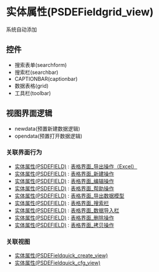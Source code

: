 # 实体属性(PSDEFieldgrid_view)  <!-- {docsify-ignore-all} -->

系统自动添加


<el-skeleton style="width:60%">
	<template #template>
		<div style="padding-bottom: 5px;">
			<div style="height:40px;display: flex;align-items: center;justify-content: space-between;">
				<el-tooltip content="页面标题">
					<el-skeleton-item variant="text" style="height:40px;"></el-skeleton-item>
				</el-tooltip>
				<el-tooltip content="搜索栏">
				    <el-skeleton-item variant="text" style="margin-left: 10px;height:40px;width:300px;"></el-skeleton-item>
				</el-tooltip>
				<el-skeleton style="width:250px;">
					<template #template>
						<el-tooltip content="工具栏">
							<div style="display: flex;align-items: center;justify-content:end">
								<el-skeleton-item variant="text" style="margin-left: 10px;height:40px;width:80px"></el-skeleton-item>
								<el-skeleton-item variant="text" style="margin-left: 10px;height:40px;width:80px"></el-skeleton-item>
								<el-skeleton-item variant="text" style="margin-left: 10px;height:40px;width:80px"></el-skeleton-item>
							</div>
						</el-tooltip>
					</template>
				</el-skeleton>
			</div>
		</div>
		<el-tooltip content="数据表格">
			<el-skeleton-item variant="p" style="height:300px"></el-skeleton-item>
		</el-tooltip>
	</template>
</el-skeleton>


## 控件
  * 搜索表单(searchform)
  * 搜索栏(searchbar)
  * CAPTIONBAR(captionbar)
  * 数据表格(grid)
  * 工具栏(toolbar)

## 视图界面逻辑
  * newdata(预置新建数据逻辑)
  * opendata(预置打开数据逻辑)


### 关联界面行为
  * [实体属性(PSDEFIELD)](module/extension/PSDEField) : [表格界面_导出操作（Excel）](module/extension/PSDEField#界面行为)
  * [实体属性(PSDEFIELD)](module/extension/PSDEField) : [表格界面_新建操作](module/extension/PSDEField#界面行为)
  * [实体属性(PSDEFIELD)](module/extension/PSDEField) : [表格界面_编辑操作](module/extension/PSDEField#界面行为)
  * [实体属性(PSDEFIELD)](module/extension/PSDEField) : [表格界面_帮助操作](module/extension/PSDEField#界面行为)
  * [实体属性(PSDEFIELD)](module/extension/PSDEField) : [表格界面_导出数据模型](module/extension/PSDEField#界面行为)
  * [实体属性(PSDEFIELD)](module/extension/PSDEField) : [表格界面_搜索栏](module/extension/PSDEField#界面行为)
  * [实体属性(PSDEFIELD)](module/extension/PSDEField) : [表格界面_数据导入栏](module/extension/PSDEField#界面行为)
  * [实体属性(PSDEFIELD)](module/extension/PSDEField) : [表格界面_删除操作](module/extension/PSDEField#界面行为)
  * [实体属性(PSDEFIELD)](module/extension/PSDEField) : [表格界面_拷贝操作](module/extension/PSDEField#界面行为)

### 关联视图
  * [实体属性(PSDEFieldquick_create_view)](app/view/PSDEFieldquick_create_view)
  * [实体属性(PSDEFieldquick_cfg_view)](app/view/PSDEFieldquick_cfg_view)

<script>
 const { createApp } = Vue
  createApp({
    data() {
      return {
        message: '!'
      }
    }
  }).use(ElementPlus).mount('#app')
</script>